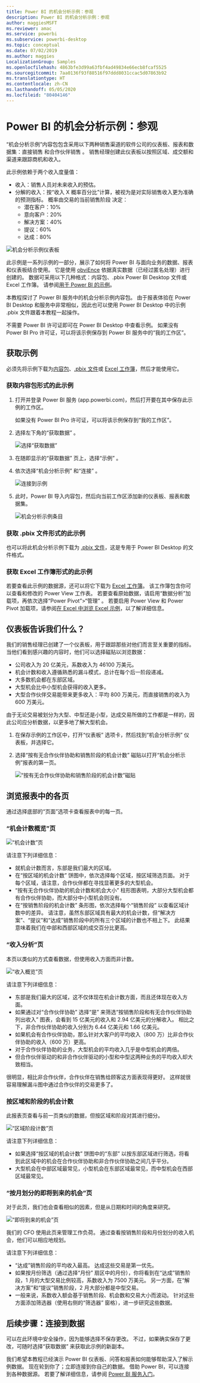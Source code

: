 ```yaml
---
title: Power BI 的机会分析示例：参观
description: Power BI 的机会分析示例：参观
author: maggiesMSFT
ms.reviewer: amac
ms.service: powerbi
ms.subservice: powerbi-desktop
ms.topic: conceptual
ms.date: 07/02/2019
ms.author: maggies
LocalizationGroup: Samples
ms.openlocfilehash: 4863bfe3d99a63fbf4ad49834e66ecb8fcaf5525
ms.sourcegitcommit: 7aa0136f93f88516f97ddd8031ccac5d07863b92
ms.translationtype: HT
ms.contentlocale: zh-CN
ms.lasthandoff: 05/05/2020
ms.locfileid: "80404146"
---
```

# <a name="opportunity-analysis-sample-for-power-bi-take-a-tour"></a>Power BI 的机会分析示例：参观

“机会分析示例”内容包包含采用以下两种销售渠道的软件公司的仪表板、报表和数据集：直接销售  和合作伙伴销售  。 销售经理创建此仪表板以按照区域、成交额和渠道来跟踪商机和收入。

此示例依赖于两个收入度量值：

* 收入：销售人员对未来收入的预估。
* 分解的收入：按“收入 X 概率百分比”计算，被视为是对实际销售收入更为准确的预测指标。 概率由交易的当前销售阶段  决定：
  * 潜在客户：10%  
  * 意向客户：20%  
  * 解决方案：40%  
  * 提议：60%  
  * 达成：80%

![机会分析示例仪表板](media/sample-opportunity-analysis/opportunity1.png)

此示例是一系列示例的一部分，展示了如何将 Power BI 与面向业务的数据、报表和仪表板结合使用。 它是使用 [obviEnce](http://www.obvience.com/) 依据真实数据（已经过匿名处理）进行创建的。 数据可采用以下几种格式：内容包、.pbix Power BI Desktop 文件或 Excel 工作簿。 请参阅[用于 Power BI 的示例](sample-datasets.md)。 

本教程探讨了 Power BI 服务中的机会分析示例内容包。 由于报表体验在 Power BI Desktop 和服务中非常相似，因此也可以使用 Power BI Desktop 中的示例 .pbix 文件跟着本教程一起操作。 

不需要 Power BI 许可证即可在 Power BI Desktop 中查看示例。 如果没有 Power BI Pro 许可证，可以将该示例保存到 Power BI 服务中的“我的工作区”。 

## <a name="get-the-sample"></a>获取示例

必须先将示例下载为[内容包](#get-the-content-pack-for-this-sample)、[.pbix 文件](#get-the-pbix-file-for-this-sample)或 [Excel 工作簿](#get-the-excel-workbook-for-this-sample)，然后才能使用它。

### <a name="get-the-content-pack-for-this-sample"></a>获取内容包形式的此示例

1. 打开并登录 Power BI 服务 (app.powerbi.com)，然后打开要在其中保存此示例的工作区。 

    如果没有 Power BI Pro 许可证，可以将该示例保存到“我的工作区”。

2. 选择左下角的“获取数据”  。

    ![选择“获取数据”](media/sample-datasets/power-bi-get-data.png)
3. 在随即显示的“获取数据”  页上，选择“示例”  。

4. 依次选择“机会分析示例”  和“连接”  。  

   ![连接到示例](media/sample-opportunity-analysis/opportunity-connect.png)
5. 此时，Power BI 导入内容包，然后向当前工作区添加新的仪表板、报表和数据集。

   ![机会分析示例条目](media/sample-opportunity-analysis/opportunity-entry.png)

### <a name="get-the-pbix-file-for-this-sample"></a>获取 .pbix 文件形式的此示例

也可以将此机会分析示例下载为 [.pbix 文件](https://download.microsoft.com/download/9/1/5/915ABCFA-7125-4D85-A7BD-05645BD95BD8/Opportunity%20Analysis%20Sample%20PBIX.pbix)，这是专用于 Power BI Desktop 的文件格式。

### <a name="get-the-excel-workbook-for-this-sample"></a>获取 Excel 工作簿形式的此示例

若要查看此示例的数据源，还可以将它下载为 [Excel 工作簿](https://go.microsoft.com/fwlink/?LinkId=529782)。 该工作簿包含你可以查看和修改的 Power View 工作表。 若要查看原始数据，请启用“数据分析”加载项，再依次选择“Power Pivot”>“管理”  。 若要启用 Power View 和 Power Pivot 加载项，请参阅[在 Excel 中浏览 Excel 示例](sample-datasets.md#explore-excel-samples-inside-excel)，以了解详细信息。

## <a name="what-is-our-dashboard-telling-us"></a>仪表板告诉我们什么？
我们的销售经理已创建了一个仪表板，用于跟踪那些对他们而言至关重要的指标。 当他们看到感兴趣的内容时，他们可以选择磁贴以浏览数据：

- 公司收入为 20 亿美元，系数收入为 46100 万美元。
- 机会计数和收入遵循熟悉的漏斗模式，总计在每个后一阶段递减。
- 大多数机会都在东部区域。
- 大型机会比中小型机会获得的收入更多。
- 大型合作伙伴交易能带来更多收入：平均 800 万美元，而直接销售的收入为 600 万美元。

由于无论交易被划分为大型、中型还是小型，达成交易所做的工作都是一样的，因此公司应分析数据，以更多地了解大型机会。

1. 在保存示例的工作区中，打开“仪表板”  选项卡，然后找到“机会分析示例”  仪表板，并选择它。

2. 选择“按有无合作伙伴协助和销售阶段的机会计数”  磁贴以打开“机会分析示例”报表的第一页。 

    ![“按有无合作伙伴协助和销售阶段的机会计数”磁贴](media/sample-opportunity-analysis/opportunity2.png)

## <a name="explore-the-pages-in-the-report"></a>浏览报表中的各页

通过选择底部的“页面”选项卡查看报表中的每一页。

### <a name="opportunity-count-overview-page"></a>“机会计数概览”页
![“机会计数”页](media/sample-opportunity-analysis/opportunity3.png)

请注意下列详细信息：
* 就机会计数而言，东部是我们最大的区域。  
* 在“按区域的机会计数”  饼图中，依次选择每个区域，按区域筛选页面。 对于每个区域，请注意，合作伙伴都在寻找显著更多的大型机会。   
* “按有无合作伙伴协助的机会计数和机会大小”  柱形图表明，大部分大型机会都有合作伙伴协助，而大部分中小型机会则没有。
* 在“按销售阶段的机会计数”  条形图，依次选择每个“销售阶段”  以查看区域计数中的差异。 请注意，虽然东部区域具有最大的机会计数，但“解决方案”、“提议”和“达成”销售阶段中的所有三个区域的计数也不相上下。 此结果意味着我们在中部和西部区域的成交百分比更高。

### <a name="revenue-analysis-page"></a>“收入分析”页
本页以类似的方式查看数据，但使用收入方面而非计数。  

![“收入概览”页](media/sample-opportunity-analysis/opportunity4.png)

请注意下列详细信息：
* 东部是我们最大的区域，这不仅体现在机会计数方面，而且还体现在收入方面。  
* 如果通过对“合作伙伴协助”  选择“是”  来筛选“按销售阶段和有无合作伙伴协助列出收入”  图表，会看到 15 亿美元的收入和 2.94 亿美元的分解收入。 相比之下，非合作伙伴协助的收入分别为 6.44 亿美元和 1.66 亿美元。 
* 如果机会有合作伙伴协助，那么针对大客户的平均收入（800 万）比非合作伙伴协助的收入（600 万）更高。  
* 对于合作伙伴协助的业务，大型机会的平均收入几乎是中型机会的两倍。  
* 但合作伙伴驱动的和非合作伙伴驱动的小型和中型这两种业务的平均收入却大致相当。   

很明显，相比非合作伙伴，合作伙伴在销售给顾客这方面表现得更好。 这样就很容易理解漏斗图中通过合作伙伴的交易更多了。

### <a name="opportunity-count-by-region-and-stage"></a>按区域和阶段的机会计数
此报表页查看与前一页类似的数据，但按区域和阶段对其进行细分。 

![“区域阶段计数”页](media/sample-opportunity-analysis/opportunity5.png)

请注意下列详细信息：
* 如果选择“按区域的机会计数”  饼图中的“东部”  以按东部区域进行筛选，将看到此区域中的机会在合作伙伴协助和非合作伙伴协助之间几乎平分。
* 大型机会在中部区域最常见，小型机会在东部区域最常见，而中型机会在西部区域最常见。

### <a name="upcoming-opportunities-by-month-page"></a>“按月划分的即将到来的机会”页
对于此页，我们也会查看相似的因素，但是从日期和时间的角度来研究。 
 
![“即将到来的机会”页](media/sample-opportunity-analysis/opportunity6.png)

我们的 CFO 使用此页来管理工作负荷。 通过查看按销售阶段和月份划分的收入机会，他们可以相应地规划。

请注意下列详细信息：
* “达成”销售阶段的平均收入最高。 达成这些交易是第一优先。
* 如果按月份筛选（通过选择“月份”  扇区中的月份），你将看到在“达成”销售阶段，1 月的大型交易比例较高，系数收入为 7500 万美元。 另一方面，在“解决方案”和“提议”销售阶段，2 月大部分都是中型交易。
* 一般来说，系数收入额会基于销售阶段、机会数和交易大小而波动。 针对这些方面添加筛选器（使用右侧的“筛选器”  窗格），进一步研究这些数据。

## <a name="next-steps-connect-to-your-data"></a>后续步骤：连接到数据
可以在此环境中安全操作，因为能够选择不保存更改。 不过，如果确实保存了更改，可随时选择“获取数据”  来获取此示例的新副本。

我们希望本教程已经演示 Power BI 仪表板、问答和报表如何能够帮助深入了解示例数据。 现在轮到你了；立即连接到你自己的数据。 借助 Power BI，可以连接到各种数据源。 若要了解详细信息，请参阅 [Power BI 服务入门](service-get-started.md)。

